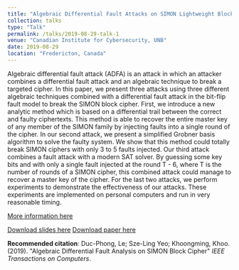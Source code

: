 ```yaml
---
title: "Algebraic Differential Fault Attacks on SIMON Lightweight Block Ciphers"
collection: talks
type: "Talk"
permalink: /talks/2019-08-29-talk-1
venue: "Canadian Institute for Cybersecurity, UNB"
date: 2019-08-29
location: "Fredericton, Canada"
---
```


Algebraic differential fault attack (ADFA) is an attack in which an attacker combines a differential fault attack and an algebraic technique to break a targeted cipher. In this paper, we present three attacks using three different algebraic techniques combined with a differential fault attack in the bit-flip fault model to break the SIMON block cipher. First, we introduce a new analytic method which is based on a differential trail between the correct and faulty ciphertexts. This method is able to recover the entire master key of any member of the SIMON family by injecting faults into a single round of the cipher. In our second attack, we present a simplified Grobner basis algorithm to solve the faulty system. We show that this method could totally break SIMON ciphers with only 3 to 5 faults injected. Our third attack combines a fault attack with a modern SAT solver. By guessing some key bits and with only a single fault injected at the round T - 6, where T is the number of rounds of a SIMON cipher, this combined attack could manage to recover a master key of the cipher. For the last two attacks, we perform experiments to demonstrate the effectiveness of our attacks. These experiments are implemented on personal computers and run in very reasonable timing.

[More information here](https://ieeexplore.ieee.org/abstract/document/8751983/)

[Download slides here](http://dple.github.io/files/simon-dfa.pdf)
[Download paper here](hhttps://eprint.iacr.org/2021/436.pdf)

**Recommended citation**: Duc-Phong, Le; Sze-Ling Yeo; Khoongming, Khoo. (2019). "Algebraic Differential Fault Analysis on SIMON Block Cipher" <i>IEEE Transactions on Computers</i>. 